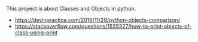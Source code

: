 This proyect is about Classes and Objects in python.

- https://devinpractice.com/2016/11/29/python-objects-comparison/
- https://stackoverflow.com/questions/1535327/how-to-print-objects-of-class-using-print


